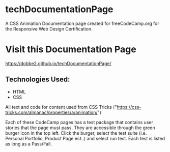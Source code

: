 # techDocumentationPage

A CSS Animation Documentation page created for freeCodeCamp.org for the Responsive Web Design Certification.

# Visit this Documentation Page

https://dobbe2.github.io/techDocumentationPage/

## Technologies Used:

* HTML
* CSS

All text and code for content used from CSS Tricks ("https://css-tricks.com/almanac/properties/a/animation/")

Each of these CodeCamp pages has a test package that contains user stories that the page must pass.  They are accessible through the green burger icon in the top left. Click the burger, select the test suite (i.e. Personal Portfolio, Product Page ect..) and select run test.  Each test is listed as long as a Pass/Fail.
